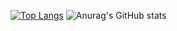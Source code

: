 
[![Top Langs](https://github-readme-stats.vercel.app/api/top-langs/?username=chriscco&count_private=true&layout=pie&theme=dark&hide_border=true)](https://github.com/anuraghazra/github-readme-stats)
![Anurag's GitHub stats](https://github-readme-stats.vercel.app/api?username=chriscco&count_private=true&theme=dark&layout=pie&hide_border=true)

